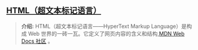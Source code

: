 ## [HTML（超文本标记语言）](#)
> **介绍:** HTML（超文本标记语言——HyperText Markup Language）是构成 Web 世界的一砖一瓦。它定义了网页内容的含义和结构,[MDN Web Docs 社区](https://developer.mozilla.org/zh-CN/docs/Web/HTML) 。
